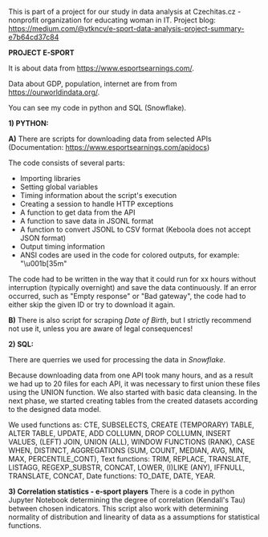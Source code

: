 This is part of a project for our study in data analysis at Czechitas.cz - nonprofit organization for educating woman in IT.
Project blog: https://medium.com/@vtkncv/e-sport-data-analysis-project-summary-e7b64cd37c84

**PROJECT E-SPORT**

It is about data from https://www.esportsearnings.com/.

Data about GDP, population, internet are from from https://ourworldindata.org/.

You can see my code in python and SQL (Snowflake).

**1) PYTHON:**

**A)** There are scripts for downloading data from selected APIs (Documentation: https://www.esportsearnings.com/apidocs)

The code consists of several parts:
- Importing libraries
- Setting global variables
- Timing information about the script's execution
- Creating a session to handle HTTP exceptions
- A function to get data from the API
- A function to save data in JSONL format
- A function to convert JSONL to CSV format (Keboola does not accept JSON format)
- Output timing information
- ANSI codes are used in the code for colored outputs, for example: "\u001b[35m"

The code had to be written in the way that it could run for xx hours without interruption (typically overnight) and save the data continuously. If an error occurred, such as "Empty response" or "Bad gateway", the code had to either skip the given ID or try to download it again.

**B)** There is also script for scraping _Date of Birth_, but I strictly recommend not use it, unless you are aware of legal consequences!

**2) SQL:**

There are querries we used for processing the data in _Snowflake_.

Because downloading data from one API took many hours, and as a result we had up to 20 files for each API, it was necessary to first union these files using the UNION function. We also started with basic data cleansing.
In the next phase, we started creating tables from the created datasets according to the designed data model.

We used functions as: CTE, SUBSELECTS, CREATE (TEMPORARY) TABLE, ALTER TABLE, UPDATE, ADD COLLUMN, DROP COLLUMN, INSERT VALUES, (LEFT) JOIN, UNION (ALL), WINDOW FUNCTIONS (RANK), CASE WHEN, DISTINCT, AGGREGATIONS (SUM, COUNT, MEDIAN, AVG, MIN, MAX, PERCENTILE_CONT),  Text functions: TRIM, REPLACE, TRANSLATE, LISTAGG, REGEXP_SUBSTR, CONCAT, LOWER, (I)LIKE (ANY), IFFNULL, TRANSLATE, CONCAT, Date functions: TO_DATE, DATE, YEAR.

**3) Correlation statistics - e-sport players**
There is a code in python Jupyter Notebook determining the degree of correlation (Kendall's Tau) between chosen indicators. This script also work with determining normality of distribution and linearity of data as a assumptions for statistical functions.